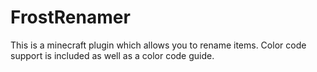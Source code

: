 FrostRenamer
============

This is a minecraft plugin which allows you to rename items.  Color code support is included as well as a color code guide.
